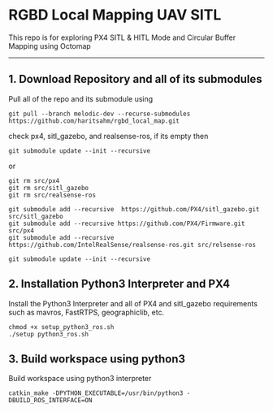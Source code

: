 # RGBD Local Mapping UAV SITL

This repo is for exploring PX4 SITL & HITL Mode and Circular Buffer Mapping using Octomap 

---
## 1. Download Repository and all of its submodules

Pull all of the repo and its submodule using 
```bash=
git pull --branch melodic-dev --recurse-submodules https://github.com/haritsahm/rgbd_local_map.git
```
check px4, sitl_gazebo, and realsense-ros, if its empty then
```bash=
git submodule update --init --recursive
```
or
```bash=
git rm src/px4
git rm src/sitl_gazebo
git rm src/realsense-ros

git submodule add --recursive  https://github.com/PX4/sitl_gazebo.git src/sitl_gazebo 
git submodule add --recursive https://github.com/PX4/Firmware.git src/px4
git submodule add --recursive https://github.com/IntelRealSense/realsense-ros.git src/relsense-ros

git submodule update --init --recursive
```

## 2. Installation Python3 Interpreter and PX4 
Install the Python3 Interpreter and all of PX4 and sitl_gazebo requirements such as mavros, FastRTPS, geographiclib, etc.
```bash=
chmod +x setup_python3_ros.sh
./setup python3_ros.sh
```

## 3. Build workspace using python3
Build workspace using python3 interpreter
```bash=
catkin_make -DPYTHON_EXECUTABLE=/usr/bin/python3 -DBUILD_ROS_INTERFACE=ON
```

